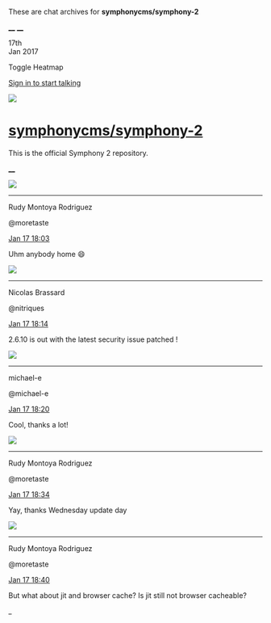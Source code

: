 These are chat archives for **symphonycms/symphony-2**

[__](/symphonycms/symphony-2/archives/2017/01/18)
[__](/symphonycms/symphony-2/archives/2017/01/16)

17th  
Jan 2017

Toggle Heatmap

[Sign in to start talking](/login?action=login&button=archive-login)

![](https://avatars-02.gitter.im/group/iv/3/57542c45c43b8c601977197e?s=48)

#  [symphonycms/symphony-2](/symphonycms/symphony-2)

This is the official Symphony 2 repository.

[ __ ](/orgs/symphonycms/rooms "More symphonycms rooms" )

![](https://avatars2.githubusercontent.com/u/857982?v=3&s=30)

__ __

Rudy Montoya Rodriguez

@moretaste

[Jan 17
18:03](https://gitter.im/symphonycms/symphony-2?at=587e5c7bdcb66e4f76757b27 ""
)

Uhm anybody home :smile:

![](https://avatars1.githubusercontent.com/u/771169?v=3&s=30)

__ __

Nicolas Brassard

@nitriques

[Jan 17
18:14](https://gitter.im/symphonycms/symphony-2?at=587e5eff873d96e16d7ded35 ""
)

2.6.10 is out with the latest security issue patched !

![](https://avatars2.githubusercontent.com/u/40072?v=3&s=30)

__ __

michael-e

@michael-e

[Jan 17
18:20](https://gitter.im/symphonycms/symphony-2?at=587e606711e7a7f61daaef50 ""
)

Cool, thanks a lot!

![](https://avatars2.githubusercontent.com/u/857982?v=3&s=30)

__ __

Rudy Montoya Rodriguez

@moretaste

[Jan 17
18:34](https://gitter.im/symphonycms/symphony-2?at=587e63a2cbcb281770802e1a ""
)

Yay, thanks Wednesday update day

![](https://avatars2.githubusercontent.com/u/857982?v=3&s=30)

__ __

Rudy Montoya Rodriguez

@moretaste

[Jan 17
18:40](https://gitter.im/symphonycms/symphony-2?at=587e650f6c1635643c3f3d54 ""
)

But what about jit and browser cache? Is jit still not browser cacheable?

_

